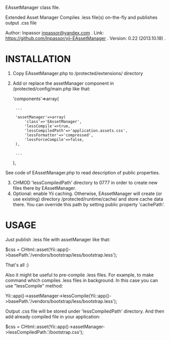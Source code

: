 EAssetManager class file.
 
Extended Asset Manager
Compiles .less file(s) on-the-fly and publishes output .css file
 
Author: Inpassor <inpassor@yandex.com> .
Link: https://github.com/Inpassor/yii-EAssetManager .
Version: 0.22 (2013.10.18) .


INSTALLATION
============

1. Copy EAssetManager.php to /protected/extensions/ directory
2. Add or replace the assetManager component in /protected/config/main.php like that:

	'components'=>array(

		...

		'assetManager'=>array(
			'class'=>'EAssetManager',
			'lessCompile'=>true,
			'lessCompiledPath'=>'application.assets.css',
			'lessFormatter'=>'compressed',
			'lessForceCompile'=>false,
		),

		...

	),

See code of EAssetManager.php to read description of public properties.

3. CHMOD 'lessCompiledPath' directory to 0777 in order to create new files there by EAssetManager.
4. Optional: enable Yii caching. Otherwise, EAssetManager will create (or use existing) directory /protected/runtime/cache/ and store cache data there.
You can override this path by setting public property 'cachePath'.


USAGE
=====

Just publish .less file with assetManager like that:

$css = CHtml::asset(Yii::app()->basePath.'/vendors/bootstrap/less/bootstrap.less');

That's all :)


Also it might be useful to pre-compile .less files. For example, to make command which compiles .less files in background.
In this case you can use "lessCompile" method:

Yii::app()->assetManager->lessCompile(Yii::app()->basePath.'/vendors/bootstrap/less/bootstrap.less');

Output .css file will be stored under 'lessCompiledPath' directory.
And then add already compiled file in your application:

$css = CHtml::asset(Yii::app()->assetManager->lessCompiledPath.'/bootstrap.css');
